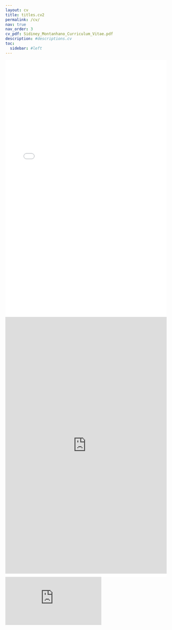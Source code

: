 ```yaml
---
layout: cv
title: titles.cv2
permalink: /cv/
nav: true
nav_order: 3
cv_pdf: Sidiney_Montanhano_Curriculum_Vitae.pdf
description: #descriptions.cv
toc:
  sidebar: #left
---
```


<object data="https://sidineybm.github.io/assets/pdf/en/Sidiney_Montanhano_Curriculum_Vitae.pdf" width="1000" height="1000" type='application/pdf'/>

<iframe src="[/assets/pdf/en/Sidiney_Montanhano_Curriculum_Vitae.pdf](https://sidineybm.github.io/assets/pdf/en/Sidiney_Montanhano_Curriculum_Vitae.pdf)" style="width:100%; height:800px;" frameborder="0"></iframe>

<iframe src="https://sidineybm.github.io/assets/pdf/en/Sidiney_Montanhano_Curriculum_Vitae.pdf" style="width:100%; height:800px;" frameborder="0"></iframe>


<iframe src="{{ 'https://sidineybm.github.io/assets/pdf/en/Sidiney_Montanhano_Curriculum_Vitae.pdf' | relative_url }}" style="width:100%; height:10px;" frameborder="0"></iframe>

<embed src="https://sidineybm.github.io/assets/pdf/en/Sidiney_Montanhano_Curriculum_Vitae.pdf" type="application/pdf" />
